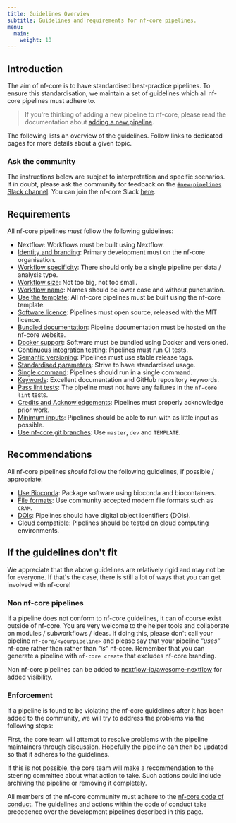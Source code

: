 ```yaml
---
title: Guidelines Overview
subtitle: Guidelines and requirements for nf-core pipelines.
menu:
  main:
    weight: 10
---
```


## Introduction

The aim of nf-core is to have standardised best-practice pipelines.
To ensure this standardisation, we maintain a set of guidelines which all nf-core
pipelines must adhere to.

> If you're thinking of adding a new pipeline to nf-core, please read the documentation
> about [adding a new pipeline](adding_pipelines.md).

The following lists an overview of the guidelines. Follow links to dedicated pages for more details about a given topic.

### Ask the community

The instructions below are subject to interpretation and specific scenarios.
If in doubt, please ask the community for feedback on the [`#new-pipelines` Slack channel](https://nfcore.slack.com/channels/new-pipelines).
You can join the nf-core Slack [here](/join).

## Requirements

All nf-core pipelines _must_ follow the following guidelines:

- Nextflow: Workflows must be built using Nextflow.
- [Identity and branding](requirements/identity_branding.md): Primary development must on the nf-core organisation.
- [Workflow specificity](requirements/workflow_specificity.md): There should only be a single pipeline per data / analysis type.
- [Workflow size](requirements/workflow_size.md): Not too big, not too small.
- [Workflow name](requirements/workflow_name.md): Names should be lower case and without punctuation.
- [Use the template](requirements/use_the_template.md): All nf-core pipelines must be built using the nf-core template.
- [Software licence](requirements/mit_licence.md): Pipelines must open source, released with the MIT licence.
- [Bundled documentation](requirements/docs.md): Pipeline documentation must be hosted on the nf-core website.
- [Docker support](requirements/docker.md): Software must be bundled using Docker and versioned.
- [Continuous integration testing](requirements/ci_testing.md): Pipelines must run CI tests.
- [Semantic versioning](requirements/semantic_versioning.md): Pipelines must use stable release tags.
- [Standardised parameters](requirements/parameters.md): Strive to have standardised usage.
- [Single command](requirements/single_command.md): Pipelines should run in a single command.
- [Keywords](requirements/keywords.md): Excellent documentation and GitHub repository keywords.
- [Pass lint tests](requirements/linting.md): The pipeline must not have any failures in the `nf-core lint` tests.
- [Credits and Acknowledgements](requirements/acknowledgements.md): Pipelines must properly acknowledge prior work.
- [Minimum inputs](requirements/minimum_inputs.md): Pipelines should be able to run with as little input as possible.
- [Use nf-core git branches](requirements/git_branches.md): Use `master`, `dev` and `TEMPLATE`.

## Recommendations

All nf-core pipelines _should_ follow the following guidelines, if possible / appropriate:

- [Use Bioconda](recommendations/bioconda.md): Package software using bioconda and biocontainers.
- [File formats](recommendations/file_formats.md): Use community accepted modern file formats such as `CRAM`.
- [DOIs](recommendations/dois.md): Pipelines should have digital object identifiers (DOIs).
- [Cloud compatible](recommendations/cloud_compatible.md): Pipelines should be tested on cloud computing environments.

## If the guidelines don't fit

We appreciate that the above guidelines are relatively rigid and may not be for everyone.
If that's the case, there is still a lot of ways that you can get involved with nf-core!

### Non nf-core pipelines

If a pipeline does not conform to nf-core guidelines, it can of course exist outside of nf-core.
You are very welcome to the helper tools and collaborate on modules / subworkflows / ideas.
If doing this, please don't call your pipeline `nf-core/<yourpipeline>` and please say that your pipeline _"uses"_ nf-core rather than rather than _"is"_ nf-core.
Remember that you can generate a pipeline with `nf-core create` that excludes nf-core branding.

Non nf-core pipelines can be added to [nextflow-io/awesome-nextflow](https://github.com/nextflow-io/awesome-nextflow) for added visibility.

### Enforcement

If a pipeline is found to be violating the nf-core guidelines after it has been added to the community, we will try to address the problems via the following steps:

First, the core team will attempt to resolve problems with the pipeline maintainers through discussion.
Hopefully the pipeline can then be updated so that it adheres to the guidelines.

If this is not possible, the core team will make a recommendation to the steering committee about what action to take.
Such actions could include archiving the pipeline or removing it completely.

All members of the nf-core community must adhere to the [nf-core code of conduct](https://nf-co.re/code_of_conduct).
The guidelines and actions within the code of conduct take precedence over the development pipelines described in this page.
